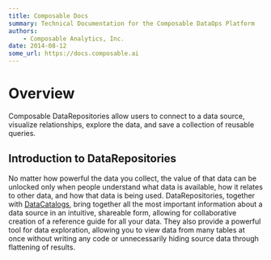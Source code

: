 ```yaml
---
title: Composable Docs
summary: Technical Documentation for the Composable DataOps Platform
authors:
    - Composable Analytics, Inc.
date: 2014-08-12
some_url: https://docs.composable.ai
---
```


# Overview

Composable DataRepositories allow users to connect to a data source, visualize relationships, explore the data, and save a collection of reusable queries.

## Introduction to DataRepositories

No matter how powerful the data you collect, the value of that data can be unlocked only when people understand what data is available, how it relates to other data, and how that data is being used. DataRepositories, together with [DataCatalogs](../DataCatalogs/Overview.md), bring together all the most important information about a data source in an intuitive, shareable form, allowing for collaborative creation of a reference guide for all your data. They also provide a powerful tool for data exploration, allowing you to view data from many tables at once without writing any code or unnecessarily hiding source data through flattening of results.
